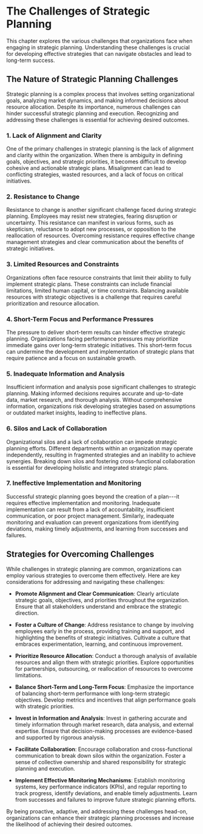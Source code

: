 The Challenges of Strategic Planning
=============================================

This chapter explores the various challenges that organizations face when engaging in strategic planning. Understanding these challenges is crucial for developing effective strategies that can navigate obstacles and lead to long-term success.

The Nature of Strategic Planning Challenges
-------------------------------------------

Strategic planning is a complex process that involves setting organizational goals, analyzing market dynamics, and making informed decisions about resource allocation. Despite its importance, numerous challenges can hinder successful strategic planning and execution. Recognizing and addressing these challenges is essential for achieving desired outcomes.

### 1. Lack of Alignment and Clarity

One of the primary challenges in strategic planning is the lack of alignment and clarity within the organization. When there is ambiguity in defining goals, objectives, and strategic priorities, it becomes difficult to develop cohesive and actionable strategic plans. Misalignment can lead to conflicting strategies, wasted resources, and a lack of focus on critical initiatives.

### 2. Resistance to Change

Resistance to change is another significant challenge faced during strategic planning. Employees may resist new strategies, fearing disruption or uncertainty. This resistance can manifest in various forms, such as skepticism, reluctance to adopt new processes, or opposition to the reallocation of resources. Overcoming resistance requires effective change management strategies and clear communication about the benefits of strategic initiatives.

### 3. Limited Resources and Constraints

Organizations often face resource constraints that limit their ability to fully implement strategic plans. These constraints can include financial limitations, limited human capital, or time constraints. Balancing available resources with strategic objectives is a challenge that requires careful prioritization and resource allocation.

### 4. Short-Term Focus and Performance Pressures

The pressure to deliver short-term results can hinder effective strategic planning. Organizations facing performance pressures may prioritize immediate gains over long-term strategic initiatives. This short-term focus can undermine the development and implementation of strategic plans that require patience and a focus on sustainable growth.

### 5. Inadequate Information and Analysis

Insufficient information and analysis pose significant challenges to strategic planning. Making informed decisions requires accurate and up-to-date data, market research, and thorough analysis. Without comprehensive information, organizations risk developing strategies based on assumptions or outdated market insights, leading to ineffective plans.

### 6. Silos and Lack of Collaboration

Organizational silos and a lack of collaboration can impede strategic planning efforts. Different departments within an organization may operate independently, resulting in fragmented strategies and an inability to achieve synergies. Breaking down silos and fostering cross-functional collaboration is essential for developing holistic and integrated strategic plans.

### 7. Ineffective Implementation and Monitoring

Successful strategic planning goes beyond the creation of a plan---it requires effective implementation and monitoring. Inadequate implementation can result from a lack of accountability, insufficient communication, or poor project management. Similarly, inadequate monitoring and evaluation can prevent organizations from identifying deviations, making timely adjustments, and learning from successes and failures.

Strategies for Overcoming Challenges
------------------------------------

While challenges in strategic planning are common, organizations can employ various strategies to overcome them effectively. Here are key considerations for addressing and navigating these challenges:

* **Promote Alignment and Clear Communication**: Clearly articulate strategic goals, objectives, and priorities throughout the organization. Ensure that all stakeholders understand and embrace the strategic direction.

* **Foster a Culture of Change**: Address resistance to change by involving employees early in the process, providing training and support, and highlighting the benefits of strategic initiatives. Cultivate a culture that embraces experimentation, learning, and continuous improvement.

* **Prioritize Resource Allocation**: Conduct a thorough analysis of available resources and align them with strategic priorities. Explore opportunities for partnerships, outsourcing, or reallocation of resources to overcome limitations.

* **Balance Short-Term and Long-Term Focus**: Emphasize the importance of balancing short-term performance with long-term strategic objectives. Develop metrics and incentives that align performance goals with strategic priorities.

* **Invest in Information and Analysis**: Invest in gathering accurate and timely information through market research, data analysis, and external expertise. Ensure that decision-making processes are evidence-based and supported by rigorous analysis.

* **Facilitate Collaboration**: Encourage collaboration and cross-functional communication to break down silos within the organization. Foster a sense of collective ownership and shared responsibility for strategic planning and execution.

* **Implement Effective Monitoring Mechanisms**: Establish monitoring systems, key performance indicators (KPIs), and regular reporting to track progress, identify deviations, and enable timely adjustments. Learn from successes and failures to improve future strategic planning efforts.

By being proactive, adaptive, and addressing these challenges head-on, organizations can enhance their strategic planning processes and increase the likelihood of achieving their desired outcomes.
